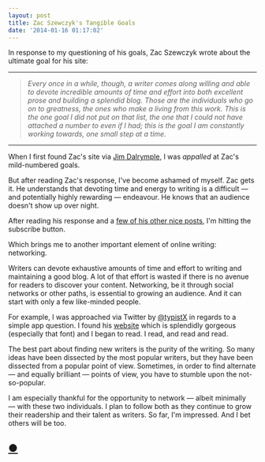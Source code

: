 ```yaml
---
layout: post
title: Zac Szewczyk's Tangible Goals
date: '2014-01-16 01:17:02'
---
```


<p>In response to my questioning of his goals, Zac Szewczyk wrote about the ultimate goal for his site:</p>

<hr />

<blockquote>
  <p><em>Every once in a while, though, a writer comes along willing and able to devote incredible amounts of time and effort into both excellent prose and building a splendid blog. Those are the individuals who go on to greatness, the ones who make a living from this work. This is the one goal I did not put on that list, the one that I could not have attached a number to even if I had; this is the goal I am constantly working towards, one small step at a time.</em></p>
</blockquote>

<hr />

<p>When I first found Zac's site via <a href="http://loopinsight.com">Jim Dalrymple</a>, I was <em>appalled</em> at Zac's mild-numbered goals.</p>

<p>But after reading Zac's response, I've become ashamed of myself. Zac gets it. He understands that devoting time and energy to writing is a difficult — and potentially highly rewarding — endeavour. He knows that an audience doesn't show up over night. </p>

<p>After reading his response and a <a href="http://zacjszewczyk.com/Structure/How-I-Do-What-I-Do.htm">few of his other nice posts</a>, I'm hitting the subscribe button.</p>

<p>Which brings me to another important element of online writing: networking.</p>

<p>Writers can devote exhaustive amounts of time and effort to writing and maintaining a good blog. A lot of that effort is wasted if there is no avenue for readers to discover your content. Networking, be it through social networks or other paths, is essential to growing an audience. And it can start with only a few like-minded people.</p>

<p>For example, I was approached via Twitter by <a href="https://twitter.com/typistX/status/423596620203425792">@typistX</a> in regards to a simple app question. I found his <a href="http://thetypist.com">website</a> which is splendidly gorgeous (especially that font) and I began to read. I read, and read and read.</p>

<p>The best part about finding new writers is the purity of the writing. So many ideas have been dissected by the most popular writers, but they have been dissected from a popular point of view. Sometimes, in order to find alternate — and equally brilliant — points of view, you have to stumble upon the not-so-popular. </p>

<p>I am especially thankful for the opportunity to network — albeit minimally — with these two individuals. I plan to follow both as they continue to grow their readership and their talent as writers. So far, I'm impressed. And I bet others will be too.</p>

<h2 id="httpthenewsprintcoblogzacszewczykstangiblegoals"><a href="http://thenewsprint.co/blog/zac-szewczyks-tangible-goals">●</a></h2>